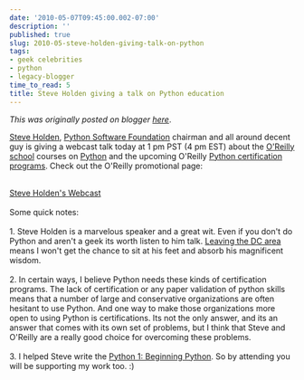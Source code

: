 ```yaml
---
date: '2010-05-07T09:45:00.002-07:00'
description: ''
published: true
slug: 2010-05-steve-holden-giving-talk-on-python
tags:
- geek celebrities
- python
- legacy-blogger
time_to_read: 5
title: Steve Holden giving a talk on Python education
---
```


*This was originally posted on blogger [here](https://pydanny.blogspot.com/2010/05/steve-holden-giving-talk-on-python.html)*.

<a href="http://holdenweb.com">Steve Holden</a>, <a href="http://www.python.org/psf/">Python Software Foundation</a> chairman and all around decent guy is giving a webcast talk today at 1 pm PST (4 pm EST) about the <a href="http://www.oreillyschool.com">O'Reilly school</a> courses on <a href="http://python.org">Python</a> and the upcoming O'Reilly <a href="http://www.oreillyschool.com/certificates/upcoming-courses.php">Python certification programs</a>. Check out the O'Reilly promotional page:<div><br /></div><div><a href="http://www.oreillyschool.com/images/ost_email_html/webcast_steve_holden.html">Steve Holden's Webcast</a></div><div><br /></div><div>Some quick notes:</div><div><br /></div><div>1. Steve Holden is a marvelous speaker and a great wit. Even if you don't do Python and aren't a geek its worth listen to him talk. <a href="http://pydanny.blogspot.com/2010/04/moving-away-from-dc.html">Leaving the DC area</a> means I won't get the chance to sit at his feet and absorb his magnificent wisdom.</div><div><br /></div><div>2. In certain ways, I believe Python needs these kinds of certification programs. The lack of certification or any paper validation of python skills means that a number of large and conservative organizations are often hesitant to use Python. And one way to make those organizations more open to using Python is certifications. Its not the only answer, and its an answer that comes with its own set of problems, but I think that Steve and O'Reilly are a really good choice for overcoming these problems.</div><div><br /></div><div>3. I helped Steve write the <a href="http://www.oreillyschool.com/courses/python1/">Python 1: Beginning Python</a>. So by attending you will be supporting my work too. :)</div>